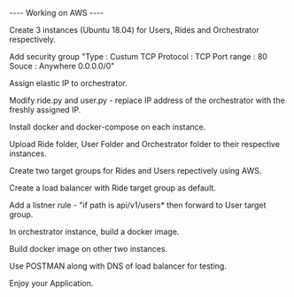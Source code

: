---- Working on AWS ----

Create 3 instances (Ubuntu 18.04) for Users, Rides and Orchestrator respectively.

Add security group "Type : Custum TCP  Protocol : TCP   Port range : 80  Souce : Anywhere  0.0.0.0/0"

Assign elastic IP to orchestrator.

Modify ride.py and user.py - replace IP address of the orchestrator with the freshly assigned IP.

Install docker and docker-compose on each instance.

Upload Ride folder, User Folder and Orchestrator folder to their respective instances.

Create two target groups for Rides and Users repectively using AWS.

Create a load balancer with Ride target group as default.

Add a listner rule - "if path is api/v1/users* then forward to User target group.

In orchestrator instance, build a docker image.

Build docker image on other two instances.

Use POSTMAN along with DNS of load balancer for testing.

Enjoy your Application.
